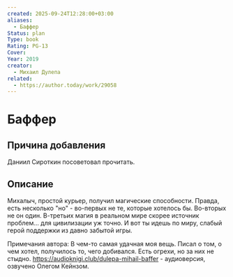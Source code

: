 ```yaml
---
created: 2025-09-24T12:28:00+03:00
aliases:
  - Баффер
Status: plan
Type: book
Rating: PG-13
Cover:
Year: 2019
creator:
  - Михаил Дулепа
related:
  - https://author.today/work/29058
---
```


# Баффер








## Причина добавления

Даниил Сироткин посоветовал прочитать.


## Описание

Михалыч, простой курьер, получил магические способности.
Правда, есть несколько "но" - во-первых не те, которые хотелось бы. Во-вторых не он один. В-третьих магия в реальном мире скорее источник проблем... для цивилизации уж точно.
И вот ты идешь по миру, слабый герой поддержки из давно забытой игры.

Примечания автора:
В чем-то самая удачная моя вещь. Писал о том, о чем хотел, получилось то, чего добивался. Есть огрехи, но за них не стыдно.
https://audioknigi.club/dulepa-mihail-baffer - аудиоверсия, озвучено Олегом Кейнзом.
